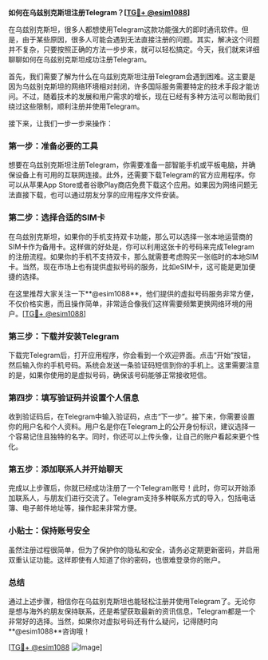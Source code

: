 **如何在乌兹别克斯坦注册Telegram？[[TG💪+ @esim1088](https://t.me/s/esim1088)]**

在乌兹别克斯坦，很多人都想使用Telegram这款功能强大的即时通讯软件。但是，由于某些原因，很多人可能会遇到无法直接注册的问题。其实，解决这个问题并不复杂，只要按照正确的方法一步步来，就可以轻松搞定。今天，我们就来详细聊聊如何在乌兹别克斯坦成功注册Telegram。

首先，我们需要了解为什么在乌兹别克斯坦注册Telegram会遇到困难。这主要是因为乌兹别克斯坦的网络环境相对封闭，许多国际服务需要特定的技术手段才能访问。不过，随着技术的发展和用户需求的增长，现在已经有多种方法可以帮助我们绕过这些限制，顺利注册并使用Telegram。

接下来，让我们一步一步来操作：

### 第一步：准备必要的工具

想要在乌兹别克斯坦注册Telegram，你需要准备一部智能手机或平板电脑，并确保设备上有可用的互联网连接。此外，还需要下载Telegram的官方应用程序。你可以从苹果App Store或者谷歌Play商店免费下载这个应用。如果因为网络问题无法直接下载，也可以通过朋友分享的应用程序文件安装。

### 第二步：选择合适的SIM卡

在乌兹别克斯坦，如果你的手机支持双卡功能，那么可以选择一张本地运营商的SIM卡作为备用卡。这样做的好处是，你可以利用这张卡的号码来完成Telegram的注册流程。如果你的手机不支持双卡，那么就需要考虑购买一张临时的本地SIM卡。当然，现在市场上也有提供虚拟号码的服务，比如eSIM卡，这可能是更加便捷的选择。

在这里推荐大家关注一下**@esim1088**，他们提供的虚拟号码服务非常方便，不仅价格实惠，而且操作简单，非常适合像我们这样需要频繁更换网络环境的用户。[[TG💪+ @esim1088](https://t.me/s/esim1088)]

### 第三步：下载并安装Telegram

下载完Telegram后，打开应用程序，你会看到一个欢迎界面。点击“开始”按钮，然后输入你的手机号码。系统会发送一条验证码短信到你的手机上。这里需要注意的是，如果你使用的是虚拟号码，确保该号码能够正常接收短信。

### 第四步：填写验证码并设置个人信息

收到验证码后，在Telegram中输入验证码，点击“下一步”。接下来，你需要设置你的用户名和个人资料。用户名是你在Telegram上的公开身份标识，建议选择一个容易记住且独特的名字。同时，你还可以上传头像，让自己的账户看起来更个性化。

### 第五步：添加联系人并开始聊天

完成以上步骤后，你就已经成功注册了一个Telegram账号！此时，你可以开始添加联系人，与朋友们进行交流了。Telegram支持多种联系方式的导入，包括电话簿、电子邮件地址等，操作起来非常方便。

### 小贴士：保持账号安全

虽然注册过程很简单，但为了保护你的隐私和安全，请务必定期更新密码，并启用双重认证功能。这样即使有人知道了你的密码，也很难登录你的账户。

### 总结

通过上述步骤，相信你在乌兹别克斯坦也能轻松注册并使用Telegram了。无论你是想与海外的朋友保持联系，还是希望获取最新的资讯信息，Telegram都是一个非常好的选择。当然，如果你对虚拟号码还有什么疑问，记得随时向**@esim1088**咨询哦！

[[TG💪+ @esim1088](https://t.me/s/esim1088) ![Image](https://i.postimg.cc/4NQfJmqS/Snipaste-2025-05-13-00-14-12.png)]